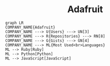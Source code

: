 <h1 align="center">Adafruit</h1>

```mermaid
graph LR
COMPANY_NAME{Adafruit}
COMPANY_NAME ---> U{Users} ---> UN[3]
COMPANY_NAME ---> R{Repositories} ---> RN[8]
COMPANY_NAME ---> G{Gists} ---> GN[4]
COMPANY_NAME ---> ML{Most Used<br>Languages}
ML --> Ruby[Ruby]
ML --> Python[Python]
ML --> JavaScript[JavaScript]
```
